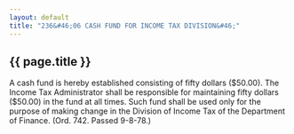```yaml
---
layout: default 
title: "236&#46;06 CASH FUND FOR INCOME TAX DIVISION&#46;"
---
```


{{ page.title }}
----------------

A cash fund is hereby established consisting of fifty dollars (\$50.00).
The Income Tax Administrator shall be responsible for maintaining fifty
dollars (\$50.00) in the fund at all times. Such fund shall be used only
for the purpose of making change in the Division of Income Tax of the
Department of Finance. (Ord. 742. Passed 9-8-78.)

